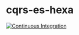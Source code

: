 # cqrs-es-hexa
[![Continuous Integration](https://github.com/brahimrizqHireme/cqrs-es-hexa/actions/workflows/ci.yml/badge.svg)](https://github.com/brahimrizqHireme/cqrs-es-hexa/actions/workflows/ci.yml)
